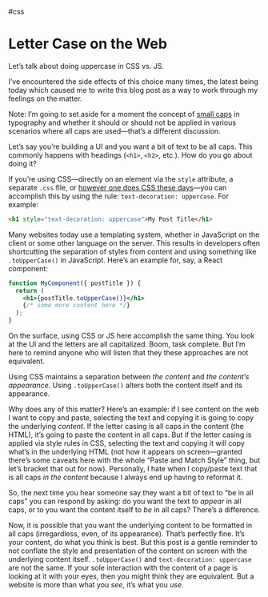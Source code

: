 #css

# Letter Case on the Web

Let’s talk about doing uppercase in CSS vs. JS.

I’ve encountered the side effects of this choice many times, the latest being today which caused me to write this blog post as a way to work through my feelings on the matter.

Note: I’m going to set aside for a moment the concept of [small caps](https://en.wikipedia.org/wiki/Small_caps) in typography and whether it should or should not be applied in various scenarios where all caps are used—that’s a different discussion.

Let’s say you’re building a UI and you want a bit of text to be all caps. This commonly happens with headings (`<h1>`, `<h2>`, etc.). How do you go about doing it?

If you’re using CSS—directly on an element via the `style` attribute, a separate `.css` file, or [however one does CSS these days](https://blog.jim-nielsen.com/2019/thoughts-on-jeremy-keiths-split/)—you can accomplish this by using the rule: `text-decoration: uppercase`. For example:

```html
<h1 style="text-decoration: uppercase">My Post Title</h1>
```

Many websites today use a templating system, whether in JavaScript on the client or some other language on the server. This results in developers often shortcutting the separation of styles from content and using something like `.toUpperCase()` in JavaScript. Here’s an example for, say, a React component:

```jsx
function MyComponent({ postTitle }) {
  return (
    <h1>{postTitle.toUpperCase()}</h1>
    {/* some more content here */}
  );
}
```

On the surface, using CSS or JS here accomplish the same thing. You look at the UI and the letters are all capitalized. Boom, task complete. But I’m here to remind anyone who will listen that they these approaches are not equivalent.

Using CSS maintains a separation between _the content_ and _the content’s appearance_. Using `.toUpperCase()` alters both the content itself and its appearance.

Why does any of this matter? Here’s an example: if I see content on the web I want to copy and paste, selecting the text and copying it is going to copy the underlying _content_. If the letter casing is all caps in the content (the HTML), it’s going to paste the content in all caps. But if the letter casing is applied via style rules in CSS, selecting the text and copying it will copy what’s in the underlying HTML (not how it appears on screen—granted there’s some caveats here with the whole “Paste and Match Style” thing, but let’s bracket that out for now). Personally, I hate when I copy/paste text that is all caps _in the content_ because I always end up having to reformat it. 

So, the next time you hear someone say they want a bit of text to “be in all caps” you can respond by asking: do you want the text to _appear_ in all caps, or to you want the content itself to _be_ in all caps? There’s a difference.

Now, it is possible that you want the underlying content to be formatted in all caps (irregardless, even, of its appearance). That’s perfectly fine. It’s your content, do what you think is best. But this post is a gentle reminder to not conflate the style and presentation of the content on screen with the underlying content itself. `.toUpperCase()` and `text-decoration: uppercase` are not the same. If your sole interaction with the content of a page is looking at it with your eyes, then you might think they are equivalent. But a website is more than what you _see_, it’s what you _use_.

